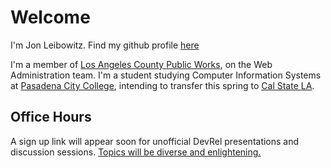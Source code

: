 # Welcome

I'm Jon Leibowitz. Find my github profile [here](https://github.com/jleibowitz-lacpw)

I'm a member of [Los Angeles County Public Works](https://pw.lacounty.gov), on the Web Administration team. I'm a student studying Computer Information Systems at [Pasadena City College](https://pasadena.edu), intending to transfer this spring to [Cal State LA](https://www.calstatela.edu). 
## Office Hours

A sign up link will appear soon for unofficial DevRel presentations and discussion sessions. [Topics will be diverse and enlightening.](https://github.com/jleibowitz-lacpw/marp-presentations)

